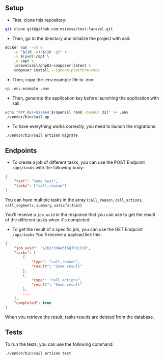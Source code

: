 ## Setup

- First, clone this repository:
```bash
git clone git@github.com:msiesse/test-laravel.git
```

- Then, go to the directory and initalize the project with sail:
```bash
docker run --rm \
    -u "$(id -u):$(id -g)" \
    -v $(pwd):/opt \
    -w /opt \
    laravelsail/php83-composer:latest \
    composer install --ignore-platform-reqs
```

- Then, copy the .env.example file to .env:
```bash
cp .env.example .env
```

- Then, generate the application key before launching the application with sail:
```bash
echo "APP_KEY=base64:$(openssl rand -base64 32)" >> .env
./vendor/bin/sail up
```

- To have everything works correctly, you need to launch the migrations:
```bash
./vendor/bin/sail artisan migrate
```

## Endpoints

- To create a job of different tasks, you can use the POST Endpoint `/api/tasks` with the following body:
```json
{
    "text": "Some text",
    "tasks": ["call_reason"]
}
```
You can have multiple tasks in the array (`call_reason`, `call_actions`, `call_segments`, `summary`, `satisfaction`)

You'll receive a `job_uuid` in the response that you can use to get the result of the different tasks when it's completed.

- To get the result of a specific job, you can use the GET Endpoint `/api/tasks`
You'll receive a payload liek this:
```json
{
    "job_uuid": "a1b2c3d4e5f6g7h8i9j0",
    "tasks": [
        {
            "type": "call_reason",
            "result": "Some result"
        },
        {
            "type": "call_actions",
            "result": "Some result"
        }, 
        ...
    ],
    "completed": true
}
```
When you retrieve the result, tasks results are deleted from the database.

## Tests
To run the tests, you can use the following command:

```bash
./vendor/bin/sail artisan test
```
